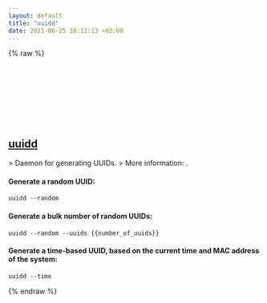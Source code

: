 ```yaml
---
layout: default
title: "uuidd"
date: 2021-06-25 18:12:13 +02:00
---
```

{% raw %}
<h2 id="uuidd">
  <a href="/en/linux/uuidd.html">uuidd</a> <a href="#uuidd"><svg class="icon">
    <use href="/assets/images/unicode_sprite.svg#link" />
  </svg></a>
</h2>
> Daemon for generating UUIDs.
> More information: <https://manned.org/uuidd>.

#### Generate a random UUID:
```shell
uuidd --random
```
#### Generate a bulk number of random UUIDs:
```shell
uuidd --random --uuids {{number_of_uuids}}
```
#### Generate a time-based UUID, based on the current time and MAC address of the system:
```shell
uuidd --time
```
{% endraw %}